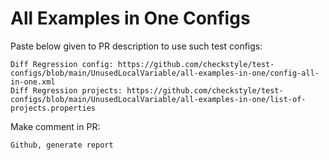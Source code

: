 # All Examples in One Configs
Paste below given to PR description to use such test configs:
```
Diff Regression config: https://github.com/checkstyle/test-configs/blob/main/UnusedLocalVariable/all-examples-in-one/config-all-in-one.xml
Diff Regression projects: https://github.com/checkstyle/test-configs/blob/main/UnusedLocalVariable/all-examples-in-one/list-of-projects.properties
```
Make comment in PR:
```
Github, generate report
```
